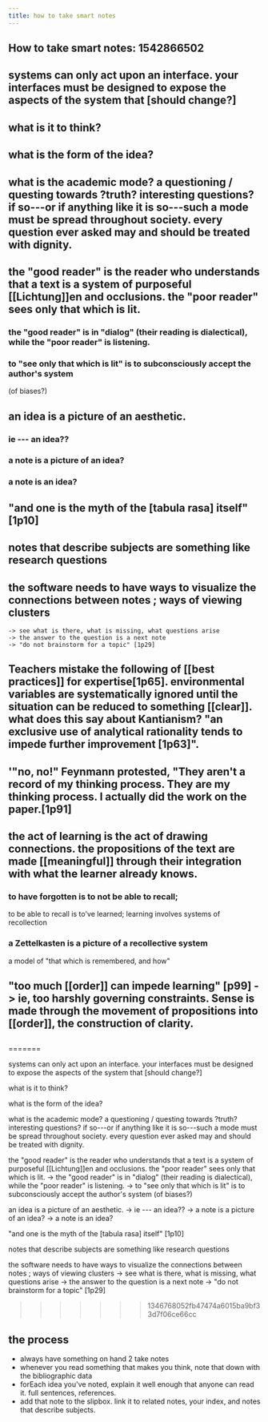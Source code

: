```yaml
---
title: how to take smart notes
---
```


## How to take smart notes: 1542866502
## systems can only act upon an interface. your interfaces must be designed to expose the aspects of the system that [should change?]
## what is it to think?
## what is the form of the idea?
## what is the academic mode? a questioning / questing towards \?truth? interesting questions? if so---or if anything like it is so---such a mode must be spread throughout society. every question ever asked may and should be treated with dignity.
## the "good reader" is the reader who understands that a text is a system of purposeful [[Lichtung]]en and occlusions. the "poor reader" sees only that which is lit.
### the "good reader" is in "dialog" (their reading is dialectical), while the "poor reader" is listening.
### to "see only that which is lit" is to subconsciously accept the author's system 
 (of biases?)
## an idea is a picture of an aesthetic.
### ie --- an idea??
### a note is a picture of an idea?
### a note is an idea?
## "and one is the myth of the [tabula rasa] itself" [1p10]
## notes that describe subjects are something like research questions
## the software needs to have ways to visualize the connections between notes ; ways of viewing clusters
	-> see what is there, what is missing, what questions arise
	-> the answer to the question is a next note
	-> "do not brainstorm for a topic" [1p29]
## Teachers mistake the following of [[best practices]] for expertise[1p65]. environmental variables are systematically ignored until the situation can be reduced to something [[clear]]. what does this say about Kantianism? "an exclusive use of analytical rationality tends to impede further improvement [1p63]".
##
## '"no, no!" Feynmann protested, "They aren't a record of my thinking process. They are my thinking process. **I actually did the work on the paper**.[1p91]
## the act of learning is the act of drawing connections. the propositions of the text are made [[meaningful]] through their integration with what the learner already knows.
### to have forgotten is to not be able to recall; 
to be able to recall is to've learned;
learning involves systems of recollection
### a Zettelkasten is a picture of a recollective system
a model of "that which is remembered, and how"
## "too much [[order]] can impede learning" [p99] -> ie, too harshly governing constraints. Sense is made through the movement of propositions into [[order]], the construction of clarity.
##
=======

systems can only act upon an interface. your interfaces must be designed to expose the aspects of the system that [should change?]

what is it to think?

what is the form of the idea?

what is the academic mode? a questioning / questing towards \?truth? interesting questions? if so---or if anything like it is so---such a mode must be spread throughout society. every question ever asked may and should be treated with dignity.

the "good reader" is the reader who understands that a text is a system of purposeful [[Lichtung]]en and occlusions. the "poor reader" sees only that which is lit.
 -> the "good reader" is in "dialog" (their reading is dialectical), while the "poor reader" is listening.
 -> to "see only that which is lit" is to subconsciously accept the author's system 
 (of biases?)

 an idea is a picture of an aesthetic.
    -> ie --- an idea??
	-> a note is a picture of an idea?
	-> a note is an idea?
	
"and one is the myth of the [tabula rasa] itself" [1p10]

notes that describe subjects are something like research questions

the software needs to have ways to visualize the connections between notes ; ways of viewing clusters
	-> see what is there, what is missing, what questions arise
	-> the answer to the question is a next note
	-> "do not brainstorm for a topic" [1p29]
>>>>>>> 1346768052fb47474a6015ba9bf33d7f06ce66cc
## the process

- always have something on hand 2 take notes
- whenever you read something that makes you think, note that down with the bibliographic data
- forEach idea you've noted, explain it well enough that anyone can read it. full sentences, references.
- add that note to the slipbox. link it to related notes, your index, and notes that describe subjects.
##
